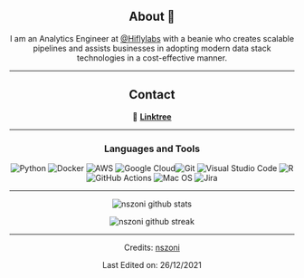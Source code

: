<div align="center">
  
## About 👋
I am an Analytics Engineer at [@Hiflylabs](https://www.hiflylabs.com) with a beanie who creates scalable pipelines and assists businesses in adopting modern data stack technologies in a cost-effective manner.
 
-------------------

## Contact

🌳 **[Linktree](https://linktr.ee/nsonny)**

-------------------

### Languages and Tools  
![Python](https://img.shields.io/badge/python-%2314354C.svg?style=for-the-badge&logo=python&logoColor=white) ![Docker](https://img.shields.io/badge/docker-%230db7ed.svg?style=for-the-badge&logo=docker&logoColor=white) ![AWS](https://img.shields.io/badge/AWS-%23FF9900.svg?style=for-the-badge&logo=amazon-aws&logoColor=white) ![Google Cloud](https://img.shields.io/badge/GoogleCloud-%234285F4.svg?style=for-the-badge&logo=google-cloud&logoColor=white)![Git](https://img.shields.io/badge/git-%23F05033.svg?style=for-the-badge&logo=git&logoColor=white) ![Visual Studio Code](https://img.shields.io/badge/VisualStudioCode-0078d7.svg?style=for-the-badge&logo=visual-studio-code&logoColor=white) ![R](https://img.shields.io/badge/r-%23276DC3.svg?style=for-the-badge&logo=r&logoColor=white) ![GitHub Actions](https://img.shields.io/badge/githubactions-%232671E5.svg?style=for-the-badge&logo=githubactions&logoColor=white) ![Mac OS](https://img.shields.io/badge/mac%20os-000000?style=for-the-badge&logo=macos&logoColor=F0F0F0) ![Jira](https://img.shields.io/badge/jira-%230A0FFF.svg?style=for-the-badge&logo=jira&logoColor=white)
  
-------------------
  
![nszoni github stats](https://github-readme-stats.vercel.app/api?username=nszoni&show_icons=true&theme=radical&count_private=true&include_all_commits=true)

![nszoni github streak](https://github-readme-streak-stats.herokuapp.com/?user=nszoni&theme=radical&include_all_commits=true&count_private=true)

 <div>

-----
Credits: [nszoni](https://github.com/nszoni)

Last Edited on: 26/12/2021
